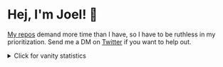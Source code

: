 # Hej, I'm Joel! 👋

[My repos](https://oblador.github.io) demand more time than I have, so I have to be ruthless in my prioritization. Send me a DM on [Twitter](https://twitter.com/trastknast) if you want to help out.

<details>
<summary>Click for vanity statistics</summary>
<br />

![Joel's GitHub stats](https://github-readme-stats.vercel.app/api?username=oblador)
![Joel's trophies](https://github-profile-trophy.vercel.app/?username=oblador&column=5&margin-w=7&margin-h=7)
</details>
